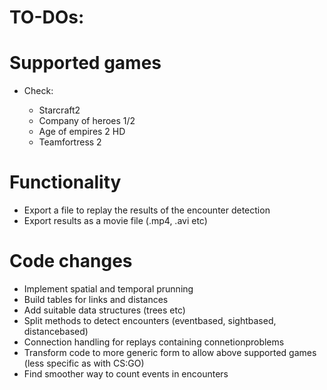 # TO-DOs:

# Supported games
- Check:

  - Starcraft2
  - Company of heroes 1/2
  - Age of empires 2 HD
  - Teamfortress 2

# Functionality
- Export a file to replay the results of the encounter detection
- Export results as a movie file (.mp4, .avi etc)

# Code changes
- Implement spatial and temporal prunning
- Build tables for links and distances
- Add suitable data structures (trees etc)
- Split methods to detect encounters (eventbased, sightbased, distancebased)
- Connection handling for replays containing connetionproblems
- Transform code to more generic form to allow above supported games (less specific as with CS:GO)
- Find smoother way to count events in encounters
